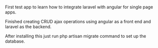 First test app to learn how to integrate laravel with angular for single page apps.

Finished creating CRUD ajax operations using angular as a front end and laravel as the backend.

After installing this just run php artisan migrate command to set up the database.